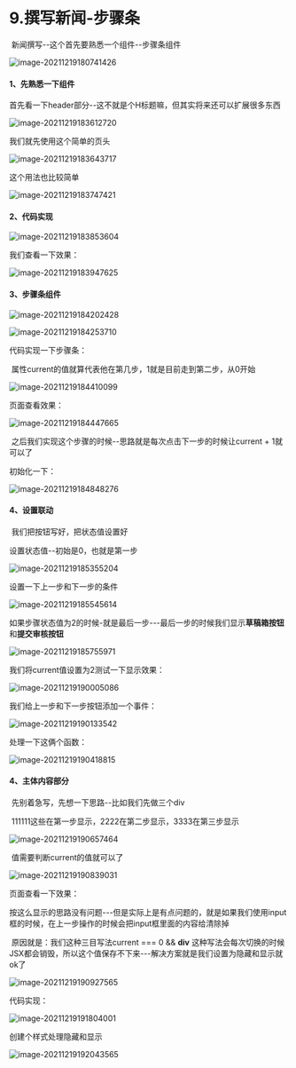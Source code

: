 # 9.撰写新闻-步骤条

​		新闻撰写--这个首先要熟悉一个组件--步骤条组件

![image-20211219180741426](../../../../.vuepress/public/images/image-20211219180741426.png)



#### 1、先熟悉一下组件

​	首先看一下header部分--这不就是个H标题嘛，但其实将来还可以扩展很多东西

![image-20211219183612720](../../../../.vuepress/public/images/image-20211219183612720.png)



我们就先使用这个简单的页头

![image-20211219183643717](../../../../.vuepress/public/images/image-20211219183643717.png)



这个用法也比较简单

![image-20211219183747421](../../../../.vuepress/public/images/image-20211219183747421.png)





#### 2、代码实现

![image-20211219183853604](../../../../.vuepress/public/images/image-20211219183853604.png)



我们查看一下效果：

![image-20211219183947625](../../../../.vuepress/public/images/image-20211219183947625.png)







#### 3、步骤条组件

![image-20211219184202428](../../../../.vuepress/public/images/image-20211219184202428.png)



![image-20211219184253710](../../../../.vuepress/public/images/image-20211219184253710.png)



代码实现一下步骤条：

​		属性current的值就算代表他在第几步，1就是目前走到第二步，从0开始

![image-20211219184410099](../../../../.vuepress/public/images/image-20211219184410099.png)



页面查看效果：

![image-20211219184447665](../../../../.vuepress/public/images/image-20211219184447665.png)

​		之后我们实现这个步骤的时候--思路就是每次点击下一步的时候让current + 1就可以了



初始化一下：

![image-20211219184848276](../../../../.vuepress/public/images/image-20211219184848276.png)







#### 4、设置联动

​	我们把按钮写好，把状态值设置好

设置状态值--初始是0，也就是第一步

![image-20211219185355204](../../../../.vuepress/public/images/image-20211219185355204.png)



设置一下上一步和下一步的条件

![image-20211219185545614](../../../../.vuepress/public/images/image-20211219185545614.png)



如果步骤状态值为2的时候-就是最后一步---最后一步的时候我们显示**草稿箱按钮**和**提交审核按钮**

![image-20211219185755971](../../../../.vuepress/public/images/image-20211219185755971.png)



我们将current值设置为2测试一下显示效果：

![image-20211219190005086](../../../../.vuepress/public/images/image-20211219190005086.png)



我们给上一步和下一步按钮添加一个事件：

![image-20211219190133542](../../../../.vuepress/public/images/image-20211219190133542.png)



处理一下这俩个函数：

![image-20211219190418815](../../../../.vuepress/public/images/image-20211219190418815.png)



#### 4、主体内容部分

​	先别着急写，先想一下思路--比如我们先做三个div

​		111111这些在第一步显示，2222在第二步显示，3333在第三步显示

![image-20211219190657464](../../../../.vuepress/public/images/image-20211219190657464.png)

​	值需要判断current的值就可以了

![image-20211219190839031](../../../../.vuepress/public/images/image-20211219190839031.png)



页面查看一下效果：

​	按这么显示的思路没有问题---但是实际上是有点问题的，就是如果我们使用input框的时候，在上一步操作的时候会把input框里面的内容给清除掉

​		原因就是：我们这种三目写法current === 0 && **div** 这种写法会每次切换的时候JSX都会销毁，所以这个值保存不下来---解决方案就是我们设置为隐藏和显示就ok了

![image-20211219190927565](../../../../.vuepress/public/images/image-20211219190927565.png)



代码实现：

![image-20211219191804001](../../../../.vuepress/public/images/image-20211219191804001.png)



创建个样式处理隐藏和显示

![image-20211219192043565](../../../../.vuepress/public/images/image-20211219192043565.png)





























